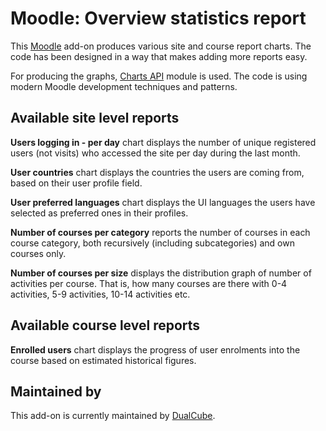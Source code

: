 Moodle: Overview statistics report
==================================

This [Moodle](http://moodle.org) add-on produces various site and course report
charts.  The code has been designed in a way that makes adding more reports
easy.

For producing the graphs, [Charts API](https://docs.moodle.org/dev/Charts_API)
module is used.  The code is using modern Moodle development techniques and
patterns.

Available site level reports
----------------------------

__Users logging in - per day__ chart displays the number of unique registered
users (not visits) who accessed the site per day during the last month.

__User countries__ chart displays the countries the users are coming from,
based on their user profile field.

__User preferred languages__ chart displays the UI languages the users have
selected as preferred ones in their profiles.

__Number of courses per category__ reports the number of courses in each course
category, both recursively (including subcategories) and own courses only.

__Number of courses per size__ displays the distribution graph of number of
activities per course. That is, how many courses are there with 0-4 activities,
5-9 activities, 10-14 activities etc.

Available course level reports
------------------------------

__Enrolled users__ chart displays the progress of user enrolments into the
course based on estimated historical figures.

Maintained by
-------------

This add-on is currently maintained by [DualCube](https://github.com/dualcube).